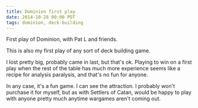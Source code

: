 ```yaml
---
title: Dominion first play
date: 2014-10-28 00:00 PDT
tags: dominion, deck-building
---
```


First play of Dominion, with Pat L and friends.

This is also my first play of any sort of deck building game.

I lost pretty big, probably came in last, but that's ok. Playing to win
on a first play when the rest of the table has much more experience
seems like a recipe for analysis paralysis, and that's no fun for
anyone.

In any case, it's a fun game. I can see the attraction. I probably won't
purchase it for myself, but as with Settlers of Catan, would be happy to
play with anyone pretty much anytime wargames aren't coming out.
